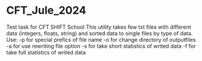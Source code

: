 # CFT_Jule_2024
Test task for CFT SHIFT School
This utility takes few txt files with different data (integers, floats, string) and sorted data to single files by type of data. Use: -p for special prefics of file name -o for change directory of outputfiles -a for use rewriting file option -s for take short statistics of writed data -f for take full statistics of writed data